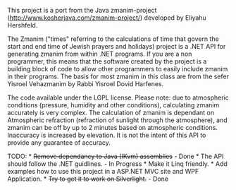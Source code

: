 This project is a port from the Java zmanim-project (http://www.kosherjava.com/zmanim-project/) developed by Eliyahu Hershfeld.

The Zmanim ("times" referring to the calculations of time that govern the start and end time of Jewish prayers and holidays)
project is a .NET API for generating zmanim from within .NET programs.
If you are a non programmer, this means that the software created by the project is a building block of code to allow other programmers to easily include zmanim in their programs.
The basis for most zmanim in this class are from the sefer Yisroel Vehazmanim by Rabbi Yisroel Dovid Harfenes.

The code available under the LGPL license.
Please note: due to atmospheric conditions (pressure, humidity and other conditions), calculating zmanim accurately is very complex.
The calculation of zmanim is dependant on Atmospheric refraction (refraction of sunlight through the atmosphere), and zmanim can be off by up to 2 minutes based on atmospheric conditions.
Inaccuracy is increased by elevation. It is not the intent of this API to provide any guarantee of accuracy.


TODO:
    * <strike>Remove dependancy to Java (IKvm) assemblies</strike> - Done
    * The API should follow the .NET guidlines. - In Progress
    * Make it Linq friendly.
    * Add examples how to use this project in a ASP.NET MVC site and WPF Application.
    * <strike>Try to get it to work on Silverlight.</strike> - Done